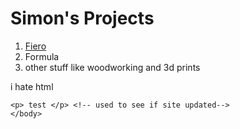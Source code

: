 <html>
<title>
	Simon's Portfolio
</title>
	<body>
	<h1>Simon's Projects</h1>
	<p>
		<ol>
			<li>
				<a href="Fiero.html">Fiero</a>
			</li>
			<li>Formula</li>
			<li>other stuff like woodworking and 3d prints</li>
		</ol>
		i hate html
	</p>
	
	<p> test </p> <!-- used to see if site updated-->
	</body>
</html>